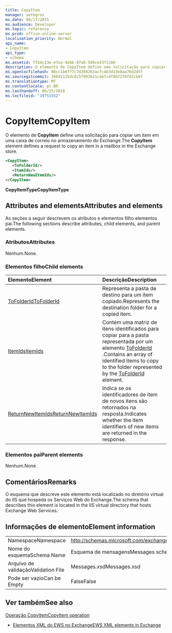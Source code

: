 ```yaml
---
title: CopyItem
manager: sethgros
ms.date: 09/17/2015
ms.audience: Developer
ms.topic: reference
ms.prod: office-online-server
localization_priority: Normal
api_name:
- CopyItem
api_type:
- schema
ms.assetid: ffb4c13e-e7ea-4e6b-87a0-509ce5371100
description: O elemento de CopyItem define uma solicitação para copiar um item em uma caixa de correio no armazenamento do Exchange.
ms.openlocfilehash: 08cc1b67f7c7d369263acfc4b3d13e8aa70d2d5f
ms.sourcegitcommit: 34041125dc8c5f993b21cebfc4f8b72f0fd2cb6f
ms.translationtype: MT
ms.contentlocale: pt-BR
ms.lasthandoff: 06/25/2018
ms.locfileid: "19751552"
---
```

# <a name="copyitem"></a><span data-ttu-id="54244-103">CopyItem</span><span class="sxs-lookup"><span data-stu-id="54244-103">CopyItem</span></span>

<span data-ttu-id="54244-104">O elemento de **CopyItem** define uma solicitação para copiar um item em uma caixa de correio no armazenamento do Exchange.</span><span class="sxs-lookup"><span data-stu-id="54244-104">The **CopyItem** element defines a request to copy an item in a mailbox in the Exchange store.</span></span> 
  
```XML
<CopyItem>
   <ToFolderId/>
   <ItemIds/>
   <ReturnNewItemIds/>
</CopyItem>
```

 <span data-ttu-id="54244-105">**CopyItemType**</span><span class="sxs-lookup"><span data-stu-id="54244-105">**CopyItemType**</span></span>
## <a name="attributes-and-elements"></a><span data-ttu-id="54244-106">Attributes and elements</span><span class="sxs-lookup"><span data-stu-id="54244-106">Attributes and elements</span></span>

<span data-ttu-id="54244-107">As seções a seguir descrevem os atributos e elementos filho elementos pai.</span><span class="sxs-lookup"><span data-stu-id="54244-107">The following sections describe attributes, child elements, and parent elements.</span></span>
  
### <a name="attributes"></a><span data-ttu-id="54244-108">Atributos</span><span class="sxs-lookup"><span data-stu-id="54244-108">Attributes</span></span>

<span data-ttu-id="54244-109">Nenhum.</span><span class="sxs-lookup"><span data-stu-id="54244-109">None.</span></span>
  
### <a name="child-elements"></a><span data-ttu-id="54244-110">Elementos filho</span><span class="sxs-lookup"><span data-stu-id="54244-110">Child elements</span></span>

|<span data-ttu-id="54244-111">**Elemento**</span><span class="sxs-lookup"><span data-stu-id="54244-111">**Element**</span></span>|<span data-ttu-id="54244-112">**Descrição**</span><span class="sxs-lookup"><span data-stu-id="54244-112">**Description**</span></span>|
|:-----|:-----|
|[<span data-ttu-id="54244-113">ToFolderId</span><span class="sxs-lookup"><span data-stu-id="54244-113">ToFolderId</span></span>](tofolderid.md) <br/> |<span data-ttu-id="54244-114">Representa a pasta de destino para um item copiado.</span><span class="sxs-lookup"><span data-stu-id="54244-114">Represents the destination folder for a copied item.</span></span>  <br/> |
|[<span data-ttu-id="54244-115">ItemIds</span><span class="sxs-lookup"><span data-stu-id="54244-115">ItemIds</span></span>](itemids.md) <br/> |<span data-ttu-id="54244-116">Contém uma matriz de itens identificados para copiar para a pasta representada por um elemento [ToFolderId](tofolderid.md) .</span><span class="sxs-lookup"><span data-stu-id="54244-116">Contains an array of identified items to copy to the folder represented by the [ToFolderId](tofolderid.md) element.</span></span>  <br/> |
|[<span data-ttu-id="54244-117">ReturnNewItemIds</span><span class="sxs-lookup"><span data-stu-id="54244-117">ReturnNewItemIds</span></span>](returnnewitemids.md) <br/> |<span data-ttu-id="54244-118">Indica se os identificadores de item de novos itens são retornados na resposta.</span><span class="sxs-lookup"><span data-stu-id="54244-118">Indicates whether the item identifiers of new items are returned in the response.</span></span>  <br/> |
   
### <a name="parent-elements"></a><span data-ttu-id="54244-119">Elementos pai</span><span class="sxs-lookup"><span data-stu-id="54244-119">Parent elements</span></span>

<span data-ttu-id="54244-120">Nenhum.</span><span class="sxs-lookup"><span data-stu-id="54244-120">None.</span></span>
  
## <a name="remarks"></a><span data-ttu-id="54244-121">Comentários</span><span class="sxs-lookup"><span data-stu-id="54244-121">Remarks</span></span>

<span data-ttu-id="54244-122">O esquema que descreve este elemento está localizado no diretório virtual do IIS que hospeda os Serviços Web do Exchange.</span><span class="sxs-lookup"><span data-stu-id="54244-122">The schema that describes this element is located in the IIS virtual directory that hosts Exchange Web Services.</span></span>
  
## <a name="element-information"></a><span data-ttu-id="54244-123">Informações de elemento</span><span class="sxs-lookup"><span data-stu-id="54244-123">Element information</span></span>

|||
|:-----|:-----|
|<span data-ttu-id="54244-124">Namespace</span><span class="sxs-lookup"><span data-stu-id="54244-124">Namespace</span></span>  <br/> |http://schemas.microsoft.com/exchange/services/2006/messages  <br/> |
|<span data-ttu-id="54244-125">Nome do esquema</span><span class="sxs-lookup"><span data-stu-id="54244-125">Schema Name</span></span>  <br/> |<span data-ttu-id="54244-126">Esquema de mensagens</span><span class="sxs-lookup"><span data-stu-id="54244-126">Messages schema</span></span>  <br/> |
|<span data-ttu-id="54244-127">Arquivo de validação</span><span class="sxs-lookup"><span data-stu-id="54244-127">Validation File</span></span>  <br/> |<span data-ttu-id="54244-128">Messages.xsd</span><span class="sxs-lookup"><span data-stu-id="54244-128">Messages.xsd</span></span>  <br/> |
|<span data-ttu-id="54244-129">Pode ser vazio</span><span class="sxs-lookup"><span data-stu-id="54244-129">Can be Empty</span></span>  <br/> |<span data-ttu-id="54244-130">False</span><span class="sxs-lookup"><span data-stu-id="54244-130">False</span></span>  <br/> |
   
## <a name="see-also"></a><span data-ttu-id="54244-131">Ver também</span><span class="sxs-lookup"><span data-stu-id="54244-131">See also</span></span>



[<span data-ttu-id="54244-132">Operação CopyItem</span><span class="sxs-lookup"><span data-stu-id="54244-132">CopyItem operation</span></span>](copyitem-operation.md)


- [<span data-ttu-id="54244-133">Elementos XML do EWS no Exchange</span><span class="sxs-lookup"><span data-stu-id="54244-133">EWS XML elements in Exchange</span></span>](ews-xml-elements-in-exchange.md)

